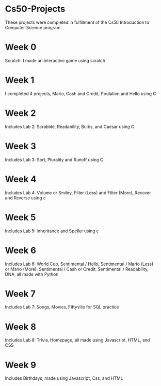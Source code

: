 # Cs50-Projects
These projects were completed in fulfillment of the Cs50 Introduction to Computer Science program.

# Week 0
Scratch. I made an interactive game using scratch

# Week 1
I completed 4 projects, Mario, Cash and Credit, Ppulation and Hello using C

# Week 2
Includes Lab 2: Scrabble, Readability, Bulbs, and Caesar using C

# Week 3
Includes Lab 3: Sort, Plurality and Runoff using C

# Week 4
Includes Lab 4: Volume or Smiley, Filter (Less) and Filter (More), Recover and Reverse using c

# Week 5
Includes  Lab 5: Inheritance and Speller using c

# Week 6
Includes  Lab 6: World Cup,  Sentimental / Hello, Sentimental / Mario (Less) or Mario (More), Sentimental / Cash or Credit, Sentimental / Readability, DNA, all made with Python

# Week 7
Includes  Lab 7: Songs, Movies, Fiftyville for SQL practice

# Week 8
Includes Lab 8: Trivia, Homepage, all made using Javascript, HTML, and CSS

# Week 9
Includes Birthdays, made using Javascript, Css, and HTML


